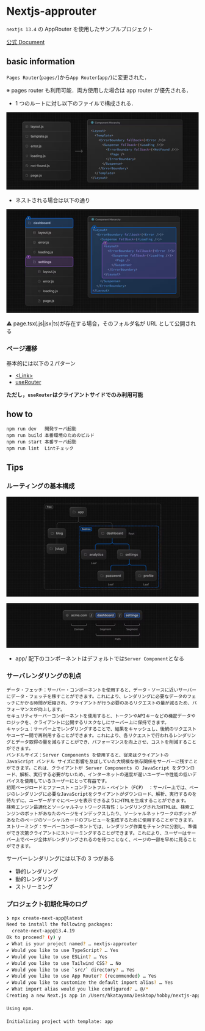 # Nextjs-approuter

`nextjs 13.4` の AppRouter を使用したサンプルプロジェクト

[公式 Document](https://nextjs.org/docs/app)

## basic information

`Pages Router`(`pages/`)から`App Router`(`app/`)に変更された．

※ pages router も利用可能．両方使用した場合は app router が優先される．

- 1 つのルートに対し以下のファイルで構成される．

![Alt text](images/image-2.png)

- ネストされる場合は以下の通り

![Alt text](images/image-3.png)

:warning: page.tsx(.js|jsx|ts)が存在する場合，そのフォルダ名が URL として公開される

### ページ遷移

基本的には以下の２パターン

- [\<Link\>](https://nextjs.org/docs/app/building-your-application/routing/linking-and-navigating#link-component)
- [useRouter](https://nextjs.org/docs/app/building-your-application/routing/linking-and-navigating#userouter-hook)

**ただし，`useRouter`はクライアントサイドでのみ利用可能**

## how to

```sh
npm run dev   開発サーバ起動
npm run build 本番環境のためのビルド
npm run start 本番サーバ起動
npm run lint  Lintチェック
```

## Tips

### ルーティングの基本構成

![Alt text](images/image.png)

![Alt text](images/image-1.png)

- app/ 配下のコンポーネントはデフォルトでは`Server Component`となる

### サーバレンダリングの利点

```text
データ・フェッチ：サーバー・コンポーネントを使用すると、データ・ソースに近いサーバーにデータ・フェッチを移すことができます。これにより、レンダリングに必要なデータのフェッチにかかる時間が短縮され、クライアントが行う必要のあるリクエストの量が減るため、パフォーマンスが向上します。
セキュリティサーバーコンポーネントを使用すると、トークンやAPIキーなどの機密データやロジックを、クライアントに公開するリスクなしにサーバー上に保持できます。
キャッシュ：サーバー上でレンダリングすることで、結果をキャッシュし、後続のリクエストやユーザー間で再利用することができます。これにより、各リクエストで行われるレンダリングとデータ取得の量を減らすことができ、パフォーマンスを向上させ、コストを削減することができます。
バンドルサイズ：Server Components を使用すると、従来はクライアントの JavaScript バンドル サイズに影響を及ぼしていた大規模な依存関係をサーバーに残すことができます。これは、クライアントが Server Components の JavaScript をダウンロード、解析、実行する必要がないため、インターネットの速度が遅いユーザーや性能の低いデバイスを使用しているユーザーにとって有益です。
初期ページロードとファースト・コンテントフル・ペイント（FCP） ：サーバー上では、ページのレンダリングに必要なJavaScriptをクライアントがダウンロード、解析、実行するのを待たずに、ユーザーがすぐにページを表示できるようにHTMLを生成することができます。
検索エンジン最適化とソーシャルネットワーク共有性：レンダリングされたHTMLは、検索エンジンのボットがあなたのページをインデックスしたり、ソーシャルネットワークのボットがあなたのページのソーシャルカードのプレビューを生成するために使用することができます。
ストリーミング：サーバーコンポーネントでは、レンダリング作業をチャンクに分割し、準備ができ次第クライアントにストリーミングすることができます。これにより、ユーザーはサーバー上でページ全体がレンダリングされるのを待つことなく、ページの一部を早めに見ることができます。
```

サーバーレンダリングには以下の 3 つがある

- 静的レンダリング
- 動的レンダリング
- ストリーミング

### プロジェクト初期化時のログ

```sh
❯ npx create-next-app@latest
Need to install the following packages:
  create-next-app@13.4.19
Ok to proceed? (y) y
✔ What is your project named? … nextjs-approuter
✔ Would you like to use TypeScript? … Yes
✔ Would you like to use ESLint? … Yes
✔ Would you like to use Tailwind CSS? … No
✔ Would you like to use `src/` directory? … Yes
✔ Would you like to use App Router? (recommended) … Yes
✔ Would you like to customize the default import alias? … Yes
✔ What import alias would you like configured? … @/*
Creating a new Next.js app in /Users/hkatayama/Desktop/hobby/nextjs-approuter/nextjs-approuter.

Using npm.

Initializing project with template: app
```
